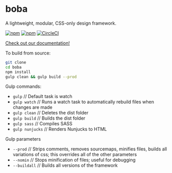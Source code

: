# boba
A lightweight, modular, CSS-only design framework.

[![npm](https://img.shields.io/npm/v/boba.svg)]()
[![npm](https://img.shields.io/npm/l/boba.svg)]()
[![CircleCI](https://img.shields.io/circleci/project/github/iFallUpHill/boba.svg)]()

[Check out our documentation!](https://buildwithboba.jasonme.me "boba's homepage!")

To build from source:

```bash
git clone 
cd boba
npm install
gulp clean && gulp build --prod
```

Gulp commands:
* `gulp` // Default task is watch
* `gulp watch` // Runs a  watch task to automatically rebuild files when changes are made
* `gulp clean` // Deletes the dist folder
* `gulp build` // Builds the dist folder
* `gulp sass` // Compiles SASS
* `gulp nunjucks` // Renders Nunjucks to HTML

Gulp parameters
* `--prod` // Strips comments, removes sourcemaps, minifies files, builds all variations of css; this overrides all of the other parameters
* `--nomin` // Stops minification of files; useful for debugging
* `--buildall` // Builds all versions of the framework